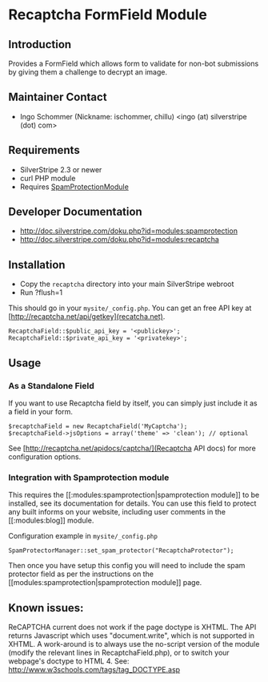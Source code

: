 # Recaptcha FormField Module

## Introduction

Provides a FormField which allows form to validate for non-bot submissions
by giving them a challenge to decrypt an image.

## Maintainer Contact

 * Ingo Schommer (Nickname: ischommer, chillu)
   <ingo (at) silverstripe (dot) com>

## Requirements

 * SilverStripe 2.3 or newer
 * curl PHP module
 * Requires [SpamProtectionModule](http://silverstripe.org/spam-protection-module/)

## Developer Documentation

 * http://doc.silverstripe.com/doku.php?id=modules:spamprotection
 * http://doc.silverstripe.com/doku.php?id=modules:recaptcha

## Installation

 * Copy the `recaptcha` directory into your main SilverStripe webroot
 * Run ?flush=1

This should go in your `mysite/_config.php`. You can get an free API key at [http://recaptcha.net/api/getkey](recatcha.net).

	RecaptchaField::$public_api_key = '<publickey>';
	RecaptchaField::$private_api_key = '<privatekey>';
	

## Usage


### As a Standalone Field

If you want to use Recaptcha field by itself, you can simply just include it as a field in your form.

	$recaptchaField = new RecaptchaField('MyCaptcha');
	$recaptchaField->jsOptions = array('theme' => 'clean'); // optional
	
See [http://recaptcha.net/apidocs/captcha/](Recaptcha API docs) for more configuration options.

### Integration with Spamprotection module

This requires the [[:modules:spamprotection|spamprotection module]] to be installed, see its documentation for details. You can use this field to protect any built informs on your website, including user comments in the [[:modules:blog]] module. 

Configuration example in `mysite/_config.php`

	SpamProtectorManager::set_spam_protector("RecaptchaProtector");

Then once you have setup this config you will need to include the spam protector field as per the instructions on the [[modules:spamprotection|spamprotection module]] page.

## Known issues:

ReCAPTCHA current does not work if the page doctype is XHTML. The API returns 
Javascript which uses "document.write", which is not supported in XHTML. 
A work-around is to always use the no-script version of the module (modify the
relevant lines in RecaptchaField.php), or to switch your webpage's doctype to 
HTML 4. See: http://www.w3schools.com/tags/tag_DOCTYPE.asp